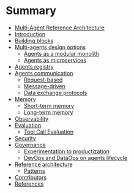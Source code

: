 # Summary

- [Multi-Agent Reference Architecture](./README.md)
- [Introduction](./docs/Introduction.md)
- [Building blocks](./docs/building-blocks/Building-Blocks.md)
- [Multi-agents design options](./docs/design-options/Design-Options.md)
  - [Agents as a modular monolith](./docs/design-options/Modular-Monolith.md)
  - [Agents as microservices](./docs/design-options/Microservices.md)
- [Agents registry](./docs/agent-registry/Agent-Registry.md)
- [Agents communication](./docs/agents-communication/Agents-Communication.md)
  - [Request-based](./docs/agents-communication/Request-Based.md)
  - [Message-driven](./docs/agents-communication/Message-Driven.md)
  - [Data exchange protocols]()
- [Memory](./docs/memory/Memory.md)
  - [Short-term memory](./docs/memory/Short-Term-Memory.md)
  - [Long-term memory]()
- [Observability](./docs/observability/Observability.md)
- [Evaluation](./docs/evaluation/Evaluation.md)
  - [Tool Call Evaluation](.docs/evaluation/ToolCall.md)
- [Security](./docs/security/Security.md)
- [Governance](./docs/governance/Governance.md)
  - [Experimentation to productization](./docs/governance/Experimentation-To-Productization.md)
  - [DevOps and DataOps on agents lifecycle]()
- [Reference architecture](./docs/reference-architecture/Reference-Architecture.md)
  - [Patterns](./docs/reference-architecture/Patterns.md)
- [Contributors](./docs/Contributors.md)
- [References](./docs/References.md)
